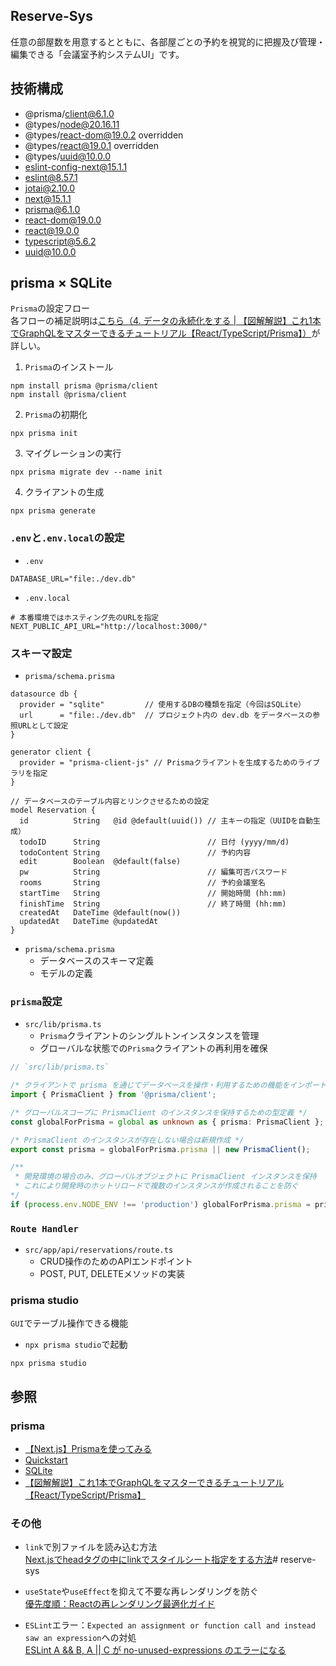 ## Reserve-Sys
任意の部屋数を用意するとともに、各部屋ごとの予約を視覚的に把握及び管理・編集できる「会議室予約システムUI」です。

## 技術構成
- @prisma/client@6.1.0
- @types/node@20.16.11
- @types/react-dom@19.0.2 overridden
- @types/react@19.0.1 overridden
- @types/uuid@10.0.0
- eslint-config-next@15.1.1
- eslint@8.57.1
- jotai@2.10.0
- next@15.1.1
- prisma@6.1.0
- react-dom@19.0.0
- react@19.0.0
- typescript@5.6.2
- uuid@10.0.0

## prisma × SQLite
`Prisma`の設定フロー<br>各フローの補足説明は[こちら（4. データの永続化をする | 【図解解説】これ1本でGraphQLをマスターできるチュートリアル【React/TypeScript/Prisma】）](https://qiita.com/Sicut_study/items/13c9f51c1f9683225e2e#4-%E3%83%87%E3%83%BC%E3%82%BF%E3%81%AE%E6%B0%B8%E7%B6%9A%E5%8C%96%E3%82%92%E3%81%99%E3%82%8B)が詳しい。

1. `Prisma`のインストール
```
npm install prisma @prisma/client
npm install @prisma/client
```

2. `Prisma`の初期化
```
npx prisma init
```

3. マイグレーションの実行
```
npx prisma migrate dev --name init
```

4. クライアントの生成
```
npx prisma generate
```

### `.env`と`.env.local`の設定
- `.env`
```
DATABASE_URL="file:./dev.db"
```

- `.env.local`
```
# 本番環境ではホスティング先のURLを指定
NEXT_PUBLIC_API_URL="http://localhost:3000/"
```

### スキーマ設定
- `prisma/schema.prisma`
```
datasource db {
  provider = "sqlite"         // 使用するDBの種類を指定（今回はSQLite）
  url      = "file:./dev.db"  // プロジェクト内の dev.db をデータベースの参照URLとして設定
}

generator client {
  provider = "prisma-client-js" // Prismaクライアントを生成するためのライブラリを指定
}

// データベースのテーブル内容とリンクさせるための設定
model Reservation {
  id          String   @id @default(uuid()) // 主キーの指定（UUIDを自動生成）
  todoID      String                        // 日付 (yyyy/mm/d)
  todoContent String                        // 予約内容
  edit        Boolean  @default(false)
  pw          String                        // 編集可否パスワード
  rooms       String                        // 予約会議室名
  startTime   String                        // 開始時間 (hh:mm)
  finishTime  String                        // 終了時間 (hh:mm)
  createdAt   DateTime @default(now())
  updatedAt   DateTime @updatedAt
}
```

- `prisma/schema.prisma`
  - データベースのスキーマ定義
  - モデルの定義

### `prisma`設定
- `src/lib/prisma.ts`
  - `Prisma`クライアントのシングルトンインスタンスを管理
  - グローバルな状態での`Prisma`クライアントの再利用を確保

```ts
// `src/lib/prisma.ts`

/* クライアントで prisma を通じてデータベースを操作・利用するための機能をインポート */
import { PrismaClient } from '@prisma/client';

/* グローバルスコープに PrismaClient のインスタンスを保持するための型定義 */
const globalForPrisma = global as unknown as { prisma: PrismaClient };

/* PrismaClient のインスタンスが存在しない場合は新規作成 */
export const prisma = globalForPrisma.prisma || new PrismaClient();

/**
 * 開発環境の場合のみ、グローバルオブジェクトに PrismaClient インスタンスを保持
 * これにより開発時のホットリロードで複数のインスタンスが作成されることを防ぐ
*/
if (process.env.NODE_ENV !== 'production') globalForPrisma.prisma = prisma;
```

### `Route Handler`
- `src/app/api/reservations/route.ts`
  - CRUD操作のためのAPIエンドポイント
  - POST, PUT, DELETEメソッドの実装

### prisma studio
`GUI`でテーブル操作できる機能

- `npx prisma studio`で起動
```
npx prisma studio
```

## 参照
### prisma
- [【Next.js】Prismaを使ってみる](https://www.sddgrp.co.jp/blog/technology/use-next-jsprisma/)
- [Quickstart](https://www.prisma.io/docs/getting-started/quickstart-sqlite)
- [SQLite](https://www.prisma.io/docs/orm/overview/databases/sqlite)
- [【図解解説】これ1本でGraphQLをマスターできるチュートリアル【React/TypeScript/Prisma】](https://qiita.com/Sicut_study/items/13c9f51c1f9683225e2e#4-%E3%83%87%E3%83%BC%E3%82%BF%E3%81%AE%E6%B0%B8%E7%B6%9A%E5%8C%96%E3%82%92%E3%81%99%E3%82%8B)

### その他
- `link`で別ファイルを読み込む方法<br>
[Next.jsでheadタグの中にlinkでスタイルシート指定をする方法](https://naopoyo.com/docs/how-to-specify-a-stylesheet-with-a-link-tag-in-the-head-tag-in-next-js)# reserve-sys

- `useState`や`useEffect`を抑えて不要な再レンダリングを防ぐ<br>
[優先度順：Reactの再レンダリング最適化ガイド](https://zenn.dev/any_dev/articles/react-performance-rendering-guide)

- `ESLint`エラー：`Expected an assignment or function call and instead saw an expression`への対処<br>
[ESLint A && B, A || C が no-unused-expressions のエラーになる](https://chaika.hatenablog.com/entry/2024/09/28/083000#google_vignette)
